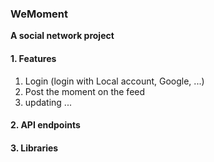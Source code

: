 ### **WeMoment**

**A social network project**

#### 1. Features

1. Login (login with Local account, Google, ...)
2. Post the moment on the feed
3. updating ...

#### 2. API endpoints

#### 3. Libraries
